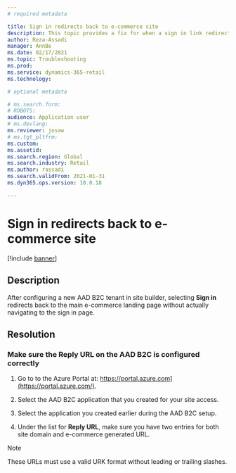 ```yaml
---
# required metadata

title: Sign in redirects back to e-commerce site
description: This topic provides a fix for when a sign in link redirects back to the e-commerce site instead of the sign in page. 
author: Reza-Assadi
manager: AnnBe
ms.date: 02/17/2021
ms.topic: Troubleshooting
ms.prod: 
ms.service: dynamics-365-retail
ms.technology: 

# optional metadata

# ms.search.form: 
# ROBOTS: 
audience: Application user
# ms.devlang: 
ms.reviewer: josaw
# ms.tgt_pltfrm: 
ms.custom: 
ms.assetid: 
ms.search.region: Global
ms.search.industry: Retail
ms.author: rassadi
ms.search.validFrom: 2021-01-31
ms.dyn365.ops.version: 10.0.18

---
```


# Sign in redirects back to e-commerce site

[!include [banner](../../includes/banner.md)]

## Description
After configuring a new AAD B2C tenant in site builder, selecting **Sign in** redirects back to the main e-commerce landing page without actually navigating to the sign in page.

## Resolution
### Make sure the **Reply** URL on the AAD B2C is configured correctly 

1. Go to to the Azure Portal at: https://portal.azure.com](https://portal.azure.com/).

1. Select the AAD B2C application that you created for your site access.

1. Select the application you created earlier during the AAD B2C setup.

1. Under the list for **Reply URL**, make sure you have two entries for both site domain and e-commerce generated URL.

> [!NOTE]
> These URLs must use a valid URK format without leading or trailing slashes.



